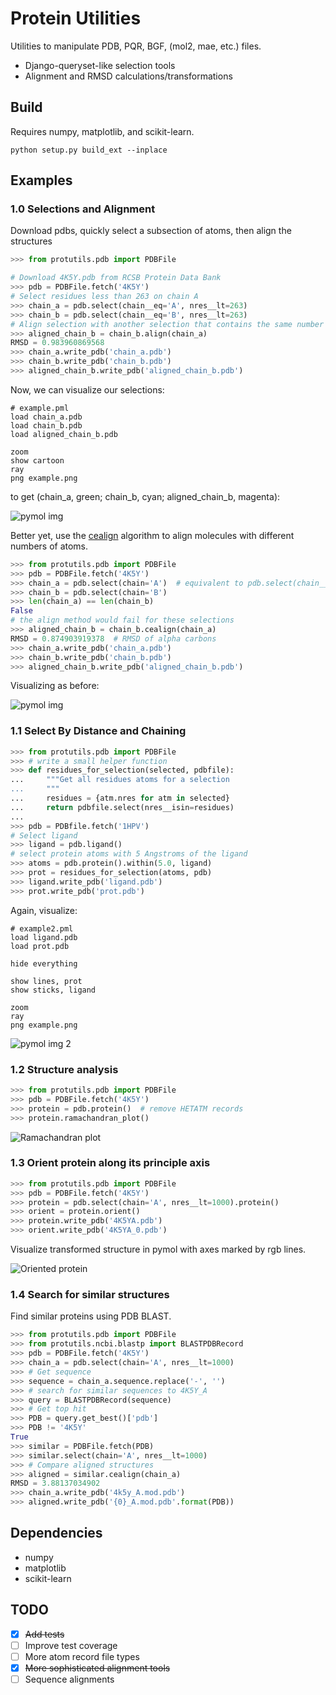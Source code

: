 # Protein Utilities

Utilities to manipulate PDB, PQR, BGF, (mol2, mae, etc.) files.

- Django-queryset-like selection tools
- Alignment and RMSD calculations/transformations

## Build

Requires numpy, matplotlib, and scikit-learn.

    python setup.py build_ext --inplace

## Examples

### 1.0 Selections and Alignment

Download pdbs, quickly select a subsection of atoms, then align the structures

```python
>>> from protutils.pdb import PDBFile

# Download 4K5Y.pdb from RCSB Protein Data Bank
>>> pdb = PDBFile.fetch('4K5Y')
# Select residues less than 263 on chain A
>>> chain_a = pdb.select(chain__eq='A', nres__lt=263)
>>> chain_b = pdb.select(chain__eq='B', nres__lt=263)
# Align selection with another selection that contains the same number of atoms
>>> aligned_chain_b = chain_b.align(chain_a)
RMSD = 0.983960869568
>>> chain_a.write_pdb('chain_a.pdb')
>>> chain_b.write_pdb('chain_b.pdb')
>>> aligned_chain_b.write_pdb('aligned_chain_b.pdb')
```

Now, we can visualize our selections:

```
# example.pml
load chain_a.pdb
load chain_b.pdb
load aligned_chain_b.pdb

zoom
show cartoon
ray
png example.png
```

to get (chain_a, green; chain_b, cyan; aligned_chain_b, magenta):

![pymol img](examples/example.png)

Better yet, use the [cealign](http://www.pymolwiki.org/index.php/Cealign)
algorithm to align molecules with different numbers of atoms.

```python
>>> from protutils.pdb import PDBFile
>>> pdb = PDBFile.fetch('4K5Y')
>>> chain_a = pdb.select(chain='A')  # equivalent to pdb.select(chain__eq='A')
>>> chain_b = pdb.select(chain='B')
>>> len(chain_a) == len(chain_b)
False
# the align method would fail for these selections
>>> aligned_chain_b = chain_b.cealign(chain_a)
RMSD = 0.874903919378  # RMSD of alpha carbons
>>> chain_a.write_pdb('chain_a.pdb')
>>> chain_b.write_pdb('chain_b.pdb')
>>> aligned_chain_b.write_pdb('aligned_chain_b.pdb')
```

Visualizing as before:

![pymol img](examples/example1.png)

### 1.1 Select By Distance and Chaining

```python
>>> from protutils.pdb import PDBFile
>>> # write a small helper function
>>> def residues_for_selection(selected, pdbfile):
...     """Get all residues atoms for a selection
...     """
...     residues = {atm.nres for atm in selected}
...     return pdbfile.select(nres__isin=residues)
...
>>> pdb = PDBfile.fetch('1HPV')
# Select ligand
>>> ligand = pdb.ligand()
# select protein atoms with 5 Angstroms of the ligand
>>> atoms = pdb.protein().within(5.0, ligand)
>>> prot = residues_for_selection(atoms, pdb)
>>> ligand.write_pdb('ligand.pdb')
>>> prot.write_pdb('prot.pdb')
```

Again, visualize:

```
# example2.pml
load ligand.pdb
load prot.pdb

hide everything

show lines, prot
show sticks, ligand

zoom
ray
png example.png
```

![pymol img 2](examples/example2.png)

### 1.2 Structure analysis

```python
>>> from protutils.pdb import PDBFile
>>> pdb = PDBFile.fetch('4K5Y')
>>> protein = pdb.protein()  # remove HETATM records
>>> protein.ramachandran_plot()
```

![Ramachandran plot](examples/example3.png)

### 1.3 Orient protein along its principle axis

```python
>>> from protutils.pdb import PDBFile
>>> pdb = PDBFile.fetch('4K5Y')
>>> protein = pdb.select(chain='A', nres__lt=1000).protein()
>>> orient = protein.orient()
>>> protein.write_pdb('4K5YA.pdb')
>>> orient.write_pdb('4K5YA_0.pdb')
```

Visualize transformed structure in pymol with axes marked by rgb lines.

![Oriented protein](examples/example4.png)

### 1.4 Search for similar structures

Find similar proteins using PDB BLAST.

```python
>>> from protutils.pdb import PDBFile
>>> from protutils.ncbi.blastp import BLASTPDBRecord
>>> pdb = PDBFile.fetch('4K5Y')
>>> chain_a = pdb.select(chain='A', nres__lt=1000)
>>> # Get sequence
>>> sequence = chain_a.sequence.replace('-', '')
>>> # search for similar sequences to 4K5Y_A
>>> query = BLASTPDBRecord(sequence)
>>> # Get top hit
>>> PDB = query.get_best()['pdb']
>>> PDB != '4K5Y'
True
>>> similar = PDBFile.fetch(PDB)
>>> similar.select(chain='A', nres__lt=1000)
>>> # Compare aligned structures
>>> aligned = similar.cealign(chain_a)
RMSD = 3.88137034902
>>> chain_a.write_pdb('4k5y_A.mod.pdb')
>>> aligned.write_pdb('{0}_A.mod.pdb'.format(PDB))
```

## Dependencies

* numpy
* matplotlib
* scikit-learn

## TODO

- [x] ~~Add tests~~
- [ ] Improve test coverage
- [ ] More atom record file types
- [x] ~~More sophisticated alignment tools~~
- [ ] Sequence alignments
